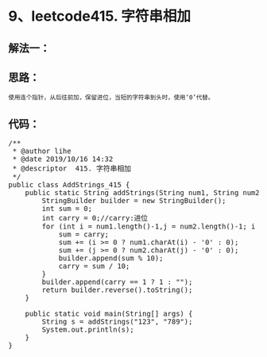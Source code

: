 9、leetcode415. 字符串相加
==
解法一：
--  
思路：
--
    使用连个指针，从后往前加，保留进位，当短的字符串到头时，使用‘0’代替。
代码： 
--
<pre>
/**
 * @author lihe
 * @date 2019/10/16 14:32
 * @descriptor  415. 字符串相加
 */
public class AddStrings_415 {
    public static String addStrings(String num1, String num2){
        StringBuilder builder = new StringBuilder();
        int sum = 0;
        int carry = 0;//carry:进位
        for (int i = num1.length()-1,j = num2.length()-1; i >= 0 || j >= 0 ; i--,j--) {
            sum = carry;
            sum += (i >= 0 ? num1.charAt(i) - '0' : 0);
            sum += (j >= 0 ? num2.charAt(j) - '0' : 0);
            builder.append(sum % 10);
            carry = sum / 10;
        }
        builder.append(carry == 1 ? 1 : "");
        return builder.reverse().toString();
    }

    public static void main(String[] args) {
        String s = addStrings("123", "789");
        System.out.println(s);
    }
}
<pre/>

